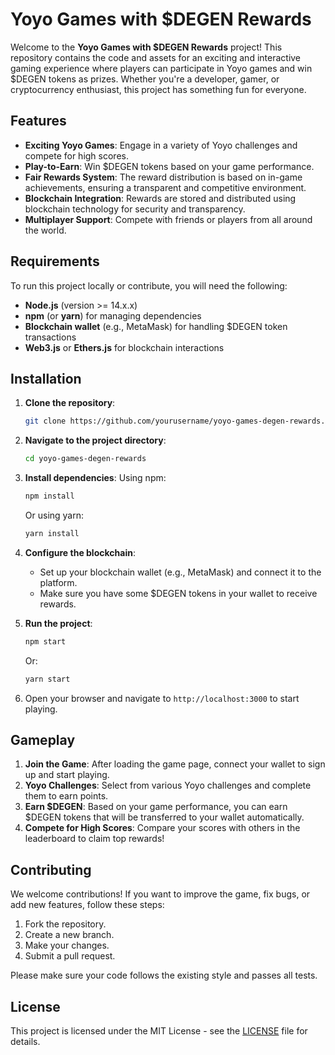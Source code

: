 # Yoyo Games with $DEGEN Rewards

Welcome to the **Yoyo Games with $DEGEN Rewards** project! This repository contains the code and assets for an exciting and interactive gaming experience where players can participate in Yoyo games and win $DEGEN tokens as prizes. Whether you're a developer, gamer, or cryptocurrency enthusiast, this project has something fun for everyone.

## Features

- **Exciting Yoyo Games**: Engage in a variety of Yoyo challenges and compete for high scores.
- **Play-to-Earn**: Win $DEGEN tokens based on your game performance.
- **Fair Rewards System**: The reward distribution is based on in-game achievements, ensuring a transparent and competitive environment.
- **Blockchain Integration**: Rewards are stored and distributed using blockchain technology for security and transparency.
- **Multiplayer Support**: Compete with friends or players from all around the world.

## Requirements

To run this project locally or contribute, you will need the following:

- **Node.js** (version >= 14.x.x)
- **npm** (or **yarn**) for managing dependencies
- **Blockchain wallet** (e.g., MetaMask) for handling $DEGEN token transactions
- **Web3.js** or **Ethers.js** for blockchain interactions

## Installation

1. **Clone the repository**:
   ```bash
   git clone https://github.com/yourusername/yoyo-games-degen-rewards.git
   ```

2. **Navigate to the project directory**:
   ```bash
   cd yoyo-games-degen-rewards
   ```

3. **Install dependencies**:
   Using npm:
   ```bash
   npm install
   ```
   Or using yarn:
   ```bash
   yarn install
   ```

4. **Configure the blockchain**:
   - Set up your blockchain wallet (e.g., MetaMask) and connect it to the platform.
   - Make sure you have some $DEGEN tokens in your wallet to receive rewards.

5. **Run the project**:
   ```bash
   npm start
   ```
   Or:
   ```bash
   yarn start
   ```

6. Open your browser and navigate to `http://localhost:3000` to start playing.

## Gameplay

1. **Join the Game**: After loading the game page, connect your wallet to sign up and start playing.
2. **Yoyo Challenges**: Select from various Yoyo challenges and complete them to earn points.
3. **Earn $DEGEN**: Based on your game performance, you can earn $DEGEN tokens that will be transferred to your wallet automatically.
4. **Compete for High Scores**: Compare your scores with others in the leaderboard to claim top rewards!

## Contributing

We welcome contributions! If you want to improve the game, fix bugs, or add new features, follow these steps:

1. Fork the repository.
2. Create a new branch.
3. Make your changes.
4. Submit a pull request.

Please make sure your code follows the existing style and passes all tests.

## License

This project is licensed under the MIT License - see the [LICENSE](LICENSE) file for details.
